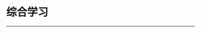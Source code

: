 
  # 综合学习
  ---

  <Common-LinkList :linkList='{"name":"综合学习","item":[{"link":"https://www.imooc.com","icon":"https://www.imooc.com/favicon.ico","text":"慕课网"},{"link":"https://www.bilibili.com/","icon":"https://www.bilibili.com/favicon.ico","text":"B站"},{"link":"https://www.icourse163.org","icon":"/logo.png","text":"中国大学MOOC"},{"link":"http://open.nlc.cn/","icon":"/logo.png","text":"国图公开课"},{"link":"https://next.xuetangx.com/","icon":"https://next.xuetangx.com/favicon.ico","text":"学堂在线"},{"link":"https://www.yxgapp.com/","icon":"/logo.png","text":"译学馆"},{"link":"https://crashcourse.club/category/","icon":"/logo.png","text":"CrashCourse中文字幕组"},{"link":"https://study.163.com","icon":"https://study.163.com/favicon.ico","text":"网易云课堂"},{"link":"http://oeasy.org","icon":"http://oeasy.org/favicon.ico","text":"Oeasy系列"},{"link":"https://www.ycku.com","icon":"https://www.ycku.com/favicon.ico","text":"瓢城Web俱乐部"},{"link":"https://www.doyoudo.com","icon":"https://www.doyoudo.com/favicon.ico","text":"doyoudo"},{"link":"https://www.runoob.com/","icon":"https://www.runoob.com/favicon.ico","text":"菜鸟教程"},{"link":"https://www.coursera.org/browse","icon":"https://www.coursera.org/favicon.ico","text":"Coursera"},{"link":"https://www.shiyanlou.com/courses/","icon":"https://www.shiyanlou.com/favicon.ico","text":"实验楼"},{"link":"https://ke.qq.com","icon":"https://ke.qq.com/favicon.ico","text":"腾讯课堂"},{"link":"https://open.163.com","icon":"https://open.163.com/favicon.ico","text":"网易公开课"},{"link":"https://www.jisuanke.com","icon":"https://www.jisuanke.com/favicon.ico","text":"计蒜客 "},{"link":"https://www.51zxw.net","icon":"https://www.51zxw.net/favicon.ico","text":"我要自学网"},{"link":"https://www.wanmen.org","icon":"/logo.png","text":"万门大学"},{"link":"https://www.gogoup.com","icon":"/logo.png","text":"站酷高高手"}]}'/>
  